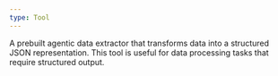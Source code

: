 ```yaml
---
type: Tool
---
```


A prebuilt agentic data extractor that transforms data into a structured JSON representation. This tool is useful for data processing tasks that require structured output.